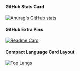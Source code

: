 

##

#### GitHub Stats Card
[![Anurag's GitHub stats](https://github-readme-stats.vercel.app/api?username=syuan)](https://github.com/syuan)

#### GitHub Extra Pins
[![Readme Card](https://github-readme-stats.vercel.app/api/pin/?username=bumptech&repo=glide)](https://github.com/bumptech/glide)


#### Compact Language Card Layout
[![Top Langs](https://github-readme-stats.vercel.app/api/top-langs/?username=anuraghazra&layout=compact)](https://github.com/anuraghazra/github-readme-stats)


<!--stackedit_data:
eyJoaXN0b3J5IjpbMjEyMTY3NzI1NCw4NzMzNTk3MzhdfQ==
-->